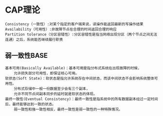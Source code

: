 CAP理论
===

    Consistency（一致性）:对某个指定的客户端来说，读操作能返回最新的写操作结果
    Availability（可用性）:非故障节点在合理的时间返回合理的响应
    Partition tolerance（分区容错性）:分区容错性是指当网络出现分区（两个节点之间无法连通）之后，系统能否继续履行职责
    
    
弱一致性BASE
---

    基本可用(Basically Available)：基本可用是指分布式系统在出现故障的时候，
        允许损失部分可用性，即保证核心可用。
    软状态(Soft State)：软状态是指允许系统存在中间状态，而该中间状态不会影响系统整体可用性。
        分布式存储中一般一份数据至少会有三个副本，
        允许不同节点间副本同步的延时就是软状态的体现。
    最终一致性(Eventual Consistency)：最终一致性是指系统中的所有数据副本经过一定时间后，最终能够达到一致的状态。
        弱一致性和强一致性相反，最终一致性是弱一致性的一种特殊情况。